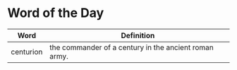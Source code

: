 # Word of the Day

|Word|Definition|
|---|---|
|centurion|the commander of a century in the ancient roman army.|